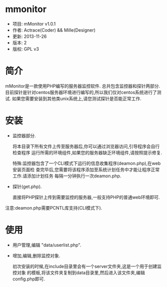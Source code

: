 mmonitor
========

+ 项目: mMonitor v1.0.1
+ 作者: Actrace(Coder) && Mille(Designer)
+ 更新: 2013-11-26
+ 版本: 2
+ 版权: GPL v3

简介
========

mMonitor是一款使用PHP编写的服务器监控软件.
总共包含监控器和探针两部分.
目前探针是针对centos服务器环境进行编写的,所以我们仅对centos系统进行了测试.
如果您需要安装到其他类unix系统上,请您测试探针是否能正常工作.

安装
========

+ 监控器部分.

    将本目录下所有文件上传至服务器后,你可以通过浏览器访问,引导程序会自行检查程序
    运行所需的环境组件,如果您的服务器缺乏环境组件,请按照提示修复.

    特殊:监控器包含了一个CLI模式下运行的信息收集程序(deamon.php),在web安装页面检
    查完毕后,您需要将该程序添加至系统计划任务中才能让程序正常工作.请添加计划任务
    每隔一分钟执行一次deamon.php.

+ 探针(get.php).
    
    直接将PHP探针上传到需要监控的服务器,一般支持PHP的普通web环境即可.

注意:deamon.php需要PCNTL库支持(CLI模式下).

使用
========

+ 用户管理,编辑 "data/userlist.php".

+ 增加,编辑,删除监控对象.

  初次安装的时候,在include目录里会有一个server文件夹,这是一个用于创建监控对象
的模板,将该文件夹复制到data目录里,然后进入该文件夹,编辑config.php即可.
